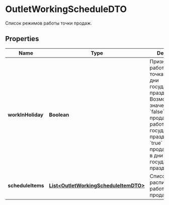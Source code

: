 

# OutletWorkingScheduleDTO

Список режимов работы точки продаж. 

## Properties

| Name | Type | Description | Notes |
|------------ | ------------- | ------------- | -------------|
|**workInHoliday** | **Boolean** | Признак, работает ли точка продаж в дни государственных праздников.  Возможные значения:  * &#x60;false&#x60; — точка продаж не работает в дни государственных праздников. * &#x60;true&#x60; — точка продаж работает в дни государственных праздников.  |  [optional] |
|**scheduleItems** | [**List&lt;OutletWorkingScheduleItemDTO&gt;**](OutletWorkingScheduleItemDTO.md) | Список расписаний работы точки продаж.  |  |



